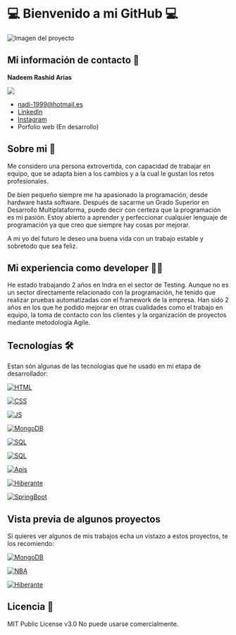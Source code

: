 
# 💻 Bienvenido a mi GitHub 💻 
![Imagen del proyecto](https://www.cultura.gal/sites/default/files/images/evento/pexels-pixabay-270404.jpg?raw=true)

## Mi información de contacto 💬
**Nadeem Rashid Arias**

![](https://images.emojiterra.com/google/noto-emoji/unicode-15.1/color/128px/1f468-1f4bb.png) 
* nadi-1999@hotmail.es
* [LinkedIn](https://www.linkedin.com/in/nadeemrashidarias/)
* [Instagram](https://www.instagram.com/nadiflexx/)
* Porfolio web (En desarrollo)

## Sobre mi 📑

Me considero una persona extrovertida, con capacidad de trabajar en equipo, que se adapta bien a los cambios y a la cual le gustan los retos profesionales.                          

De bien pequeño siempre me ha apasionado la programación, desde hardware hasta software. Después de sacarme un Grado Superior en Desarrollo Multiplataforma, puedo decir con certeza que la programación es mi pasión. Estoy abierto a aprender y perfeccionar cualquier lenguaje de programación ya que creo que siempre hay cosas por mejorar.

A mi yo del futuro le deseo una buena vida con un trabajo estable y sobretodo que sea feliz.

## Mi experiencia como developer 🙇🏻 

He estado trabajando 2 años en Indra en el sector de Testing. Aunque no es un sector directamente relacionado con la programación, he tenido que realizar pruebas automatizadas con el framework de la empresa. Han sido 2 años en los que he podido mejorar en otras cualidades como el trabajo en equipo, la toma de contacto con los clientes y la organización de proyectos mediante metodología Agile.

## Tecnologías 🛠
Estan són algunas de las tecnologias que he usado en mi etapa de desarrollador:

[![HTML](https://img.shields.io/badge/HTML5-E34F26?style=for-the-badge&logo=html5&logoColor=white)](https://es.wikipedia.org/wiki/HTML5)

[![CSS](https://img.shields.io/badge/CSS3-1572B6?style=for-the-badge&logo=css3&logoColor=white)](https://es.wikipedia.org/wiki/CSS)

[![JS](https://img.shields.io/badge/JavaScript-F7DF1E?style=for-the-badge&logo=javascript&logoColor=black)](https://es.wikipedia.org/wiki/JavaScript)

[![MongoDB](https://img.shields.io/badge/MongoDB-47A248?style=for-the-badge&logo=mongodb&logoColor=white)](https://es.wikipedia.org/wiki/MongoDB)

[![SQL](https://img.shields.io/badge/SQL-CC2927?style=for-the-badge&logo=amazon-dynamodb&logoColor=white)](https://es.wikipedia.org/wiki/SQL)

[![SQL](https://img.shields.io/badge/PHP-777BB4?style=for-the-badge&logo=php&logoColor=white)](https://es.wikipedia.org/wiki/PHP)

[![Apis](https://img.shields.io/badge/API-000000?style=for-the-badge&logo=api&logoColor=white)](https://es.wikipedia.org/wiki/API)

[![Hiberante](https://img.shields.io/badge/Hibernate-59666C?style=for-the-badge&logo=hibernate&logoColor=white)](https://es.wikipedia.org/wiki/Hibernate)

[![SpringBoot](https://img.shields.io/badge/Spring_Boot-6DB33F?style=for-the-badge&logo=spring&logoColor=white)](https://en.wikipedia.org/wiki/Spring_Boot)

## Vista previa de algunos proyectos
Si quieres ver algunos de mis trabajos echa un vistazo a estos proyectos, te los recomiendo:

[![MongoDB](https://i.postimg.cc/DwHykQJC/springboot-Mongo-DB.png?raw=true)](https://github.com/nadiflexx/SpingBoot-with-MongoDB)

[![NBA](https://i.postimg.cc/HsQXZxr8/nba.png?raw=true)](https://github.com/nadiflexx/NBAStatistics)

[![Hiberante](https://i.postimg.cc/Y9WZTYKw/persistence.png)](https://github.com/nadiflexx/Persistence-Hibernate)

  
## Licencia 📄
MIT Public License v3.0
No puede usarse comercialmente.
